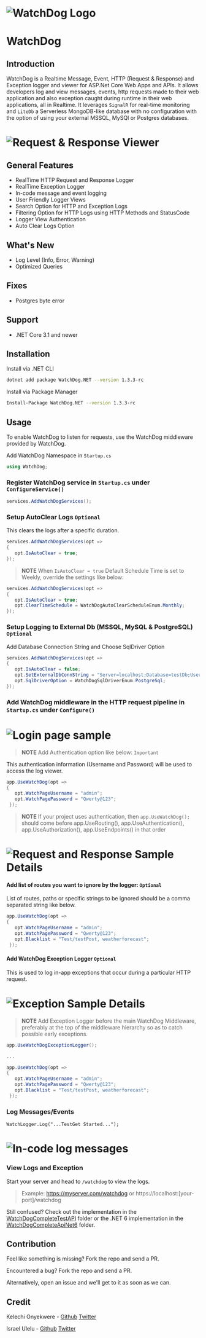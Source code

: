 # ![WatchDog Logo](https://github.com/IzyPro/WatchDog/blob/main/WatchDog/src/WatchPage/images/watchdogWhiteLogo.png)
# WatchDog


## Introduction

WatchDog is a Realtime Message, Event, HTTP (Request & Response) and Exception logger and viewer for ASP.Net Core Web Apps and APIs. It allows developers log and view messages, events, http requests made to their web application and also exception caught during runtime in their web applications, all in Realtime.
It leverages `SignalR` for real-time monitoring and `LiteDb` a Serverless MongoDB-like database with no configuration with the option of using your external MSSQL, MySQl or Postgres databases.

# ![Request & Response Viewer](https://github.com/IzyPro/WatchDog/blob/main/watchlog.png)

## General Features

- RealTime HTTP Request and Response Logger
- RealTime Exception Logger
- In-code message and event logging
- User Friendly Logger Views
- Search Option for HTTP and Exception Logs
- Filtering Option for HTTP Logs using HTTP Methods and StatusCode
- Logger View Authentication
- Auto Clear Logs Option

## What's New

- Log Level (Info, Error, Warning)
- Optimized Queries

## Fixes

- Postgres byte error


## Support
- .NET Core 3.1 and newer

## Installation

Install via .NET CLI

```bash
dotnet add package WatchDog.NET --version 1.3.3-rc
```
Install via Package Manager

```bash
Install-Package WatchDog.NET --version 1.3.3-rc
```



## Usage
To enable WatchDog to listen for requests, use the WatchDog middleware provided by WatchDog.

Add WatchDog Namespace in `Startup.cs`

```c#
using WatchDog;
```



### Register WatchDog service in `Startup.cs` under `ConfigureService()`

```c#
services.AddWatchDogServices();
```



### Setup AutoClear Logs `Optional`
This clears the logs after a specific duration.
```c#
services.AddWatchDogServices(opt => 
{ 
   opt.IsAutoClear = true; 
});
```



>**NOTE**
>When `IsAutoClear = true`
>Default Schedule Time is set to Weekly,  override the settings like below:


```c#
services.AddWatchDogServices(opt => 
{ 
   opt.IsAutoClear = true;
   opt.ClearTimeSchedule = WatchDogAutoClearScheduleEnum.Monthly;
});
```

### Setup Logging to External Db (MSSQL, MySQL & PostgreSQL) `Optional`
Add Database Connection String and Choose SqlDriver Option

```c#
services.AddWatchDogServices(opt => 
{
   opt.IsAutoClear = false; 
   opt.SetExternalDbConnString = "Server=localhost;Database=testDb;User Id=postgres;Password=root;"; 
   opt.SqlDriverOption = WatchDogSqlDriverEnum.PostgreSql; 
});
```



### Add WatchDog middleware in the HTTP request pipeline in `Startup.cs` under `Configure()`
# ![Login page sample](https://github.com/IzyPro/WatchDog/blob/main/login.png)

>**NOTE**
>Add Authentication option like below: `Important`

This authentication information (Username and Password) will be used to access the log viewer.

```c#
app.UseWatchDog(opt => 
{ 
   opt.WatchPageUsername = "admin"; 
   opt.WatchPagePassword = "Qwerty@123"; 
 });
```


>**NOTE**
> If your project uses authentication, then `app.UseWatchDog();` should come before app.UseRouting(), app.UseAuthentication(), app.UseAuthorization(), app.UseEndpoints() in that order
<!--- >If your projects startup or program class contains app.UseMvc() or app.UseRouting() then app.UseWatchDog() should come after `Important`
>If your projects startup or program class contains app.UseEndpoints() then app.UseWatchDog() should come before `Important` -->

# ![Request and Response Sample Details](https://github.com/IzyPro/WatchDog/blob/main/requestLog.png)

#### Add list of routes you want to ignore by the logger: `Optional`
List of routes, paths or specific strings to be ignored should be a comma separated string like below.

```c#
app.UseWatchDog(opt => 
{ 
   opt.WatchPageUsername = "admin"; 
   opt.WatchPagePassword = "Qwerty@123"; 
   opt.Blacklist = "Test/testPost, weatherforecast";
 });
```

#### Add WatchDog Exception Logger `Optional`
This is used to log in-app exceptions that occur during a particular HTTP request.
# ![Exception Sample Details](https://github.com/IzyPro/WatchDog/blob/main/exceptionLog.png)

>**NOTE**
>Add Exception Logger before the main WatchDog Middleware, preferably at the top of the middleware hierarchy so as to catch possible early exceptions.


```c#
app.UseWatchDogExceptionLogger();

...

app.UseWatchDog(opt => 
{ 
   opt.WatchPageUsername = "admin"; 
   opt.WatchPagePassword = "Qwerty@123"; 
   opt.Blacklist = "Test/testPost, weatherforecast";
 });
```
### Log Messages/Events
```
WatchLogger.Log("...TestGet Started...");
```
# ![In-code log messages](https://github.com/IzyPro/WatchDog/blob/main/in-code.png)


### View Logs and Exception
Start your server and head to `/watchdog` to view the logs.
>Example: https://myserver.com/watchdog or https://localhost:[your-port]/watchdog

Still confused? Check out the implementation in the [WatchDogCompleteTestAPI](https://github.com/IzyPro/WatchDog/tree/main/WatchDogCompleteTestAPI) folder or the .NET 6 implementation in the [WatchDogCompleteApiNet6](https://github.com/IzyPro/WatchDog/tree/main/WatchDogCompleteApiNet6) folder.

## Contribution
Feel like something is missing? Fork the repo and send a PR.

Encountered a bug? Fork the repo and send a PR.

Alternatively, open an issue and we'll get to it as soon as we can.

## Credit
Kelechi Onyekwere -  [Github](https://github.com/Khelechy) [Twitter](https://twitter.com/khelechy1337)

Israel Ulelu - [Github](https://github.com/IzyPro) [Twitter](https://twitter.com/IzyPro_)
